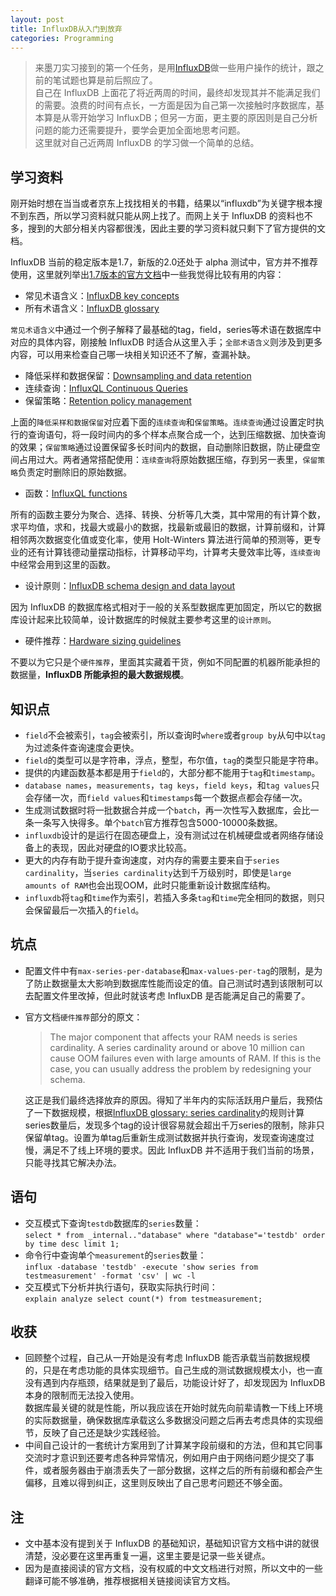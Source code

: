 ```yaml
---
layout: post
title: InfluxDB从入门到放弃
categories: Programming
---
```


> 来墨刀实习接到的第一个任务，是用[InfluxDB](https://www.influxdata.com/products/influxdb-overview/)做一些用户操作的统计，跟之前的笔试题也算是前后照应了。  
> 自己在 InfluxDB 上面花了将近两周的时间，最终却发现其并不能满足我们的需要。浪费的时间有点长，一方面是因为自己第一次接触时序数据库，基本算是从零开始学习 InfluxDB；但另一方面，更主要的原因则是自己分析问题的能力还需要提升，要学会更加全面地思考问题。  
> 这里就对自己近两周 InfluxDB 的学习做一个简单的总结。  

<!-- more -->

## 学习资料
刚开始时想在当当或者京东上找找相关的书籍，结果以“influxdb”为关键字根本搜不到东西，所以学习资料就只能从网上找了。而网上关于 InfluxDB 的资料也不多，搜到的大部分相关内容都很浅，因此主要的学习资料就只剩下了官方提供的文档。  

InfluxDB 当前的稳定版本是1.7，新版的2.0还处于 alpha 测试中，官方并不推荐使用，这里就列举出[1.7版本的官方文档](https://docs.influxdata.com/influxdb/v1.7/)中一些我觉得比较有用的内容：  

* 常见术语含义：[InfluxDB key concepts](https://docs.influxdata.com/influxdb/v1.7/concepts/key_concepts/)  
* 所有术语含义：[InfluxDB glossary](https://docs.influxdata.com/influxdb/v1.7/concepts/glossary/)  

`常见术语含义`中通过一个例子解释了最基础的tag，field，series等术语在数据库中对应的具体内容，刚接触 InfluxDB 时适合从这里入手；`全部术语含义`则涉及到更多内容，可以用来检查自己哪一块相关知识还不了解，查漏补缺。

* 降低采样和数据保留：[Downsampling and data retention](https://docs.influxdata.com/influxdb/v1.7/guides/downsampling_and_retention/)  
* 连续查询：[InfluxQL Continuous Queries](https://docs.influxdata.com/influxdb/v1.7/query_language/continuous_queries/)  
* 保留策略：[Retention policy management](https://docs.influxdata.com/influxdb/v1.7/query_language/database_management/#retention-policy-management)  

上面的`降低采样和数据保留`对应着下面的`连续查询`和`保留策略`。`连续查询`通过设置定时执行的查询语句，将一段时间内的多个样本点聚合成一个，达到压缩数据、加快查询的效果；`保留策略`通过设置保留多长时间内的数据，自动删除旧数据，防止硬盘空间占用过大。两者通常搭配使用：`连续查询`将原始数据压缩，存到另一表里，`保留策略`负责定时删除旧的原始数据。

* 函数：[InfluxQL functions](https://docs.influxdata.com/influxdb/v1.7/query_language/functions/)  

所有的函数主要分为聚合、选择、转换、分析等几大类，其中常用的有计算个数，求平均值，求和，找最大或最小的数据，找最新或最旧的数据，计算前缀和，计算相邻两次数据变化值或变化率，使用 Holt-Winters 算法进行简单的预测等，更专业的还有计算钱德动量摆动指标，计算移动平均，计算考夫曼效率比等，`连续查询`中经常会用到这里的函数。

* 设计原则：[InfluxDB schema design and data layout](https://docs.influxdata.com/influxdb/v1.7/concepts/schema_and_data_layout/)  

因为 InfluxDB 的数据库格式相对于一般的关系型数据库更加固定，所以它的数据库设计起来比较简单，设计数据库的时候就主要参考这里的`设计原则`。  

* 硬件推荐：[Hardware sizing guidelines](https://docs.influxdata.com/influxdb/v1.7/guides/hardware_sizing/)  

不要以为它只是个`硬件推荐`，里面其实藏着干货，例如不同配置的机器所能承担的数据量，**InfluxDB 所能承担的最大数据规模**。

## 知识点
* `field`不会被索引，`tag`会被索引，所以查询时`where`或者`group by`从句中以`tag`为过滤条件查询速度会更快。
* `field`的类型可以是字符串，浮点，整型，布尔值，`tag`的类型只能是字符串。
* 提供的内建函数基本都是用于`field`的，大部分都不能用于`tag`和`timestamp`。
* `database names`，`measurements`，`tag keys`，`field keys`，和`tag values`只会存储一次，而`field values`和`timestamps`每一个数据点都会存储一次。
* 生成测试数据时将一批数据合并成一个`batch`，再一次性写入数据库，会比一条一条写入快得多。单个`batch`官方推荐包含5000-10000条数据。
* `influxdb`设计的是运行在固态硬盘上，没有测试过在机械硬盘或者网络存储设备上的表现，因此对硬盘的IO要求比较高。
* 更大的内存有助于提升查询速度，对内存的需要主要来自于`series cardinality`，当`series cardinality`达到千万级别时，即使是`large amounts of RAM`也会出现OOM，此时只能重新设计数据库结构。
* `influxdb`将`tag`和`time`作为索引，若插入多条`tag`和`time`完全相同的数据，则只会保留最后一次插入的`field`。

## 坑点
* 配置文件中有`max-series-per-database`和`max-values-per-tag`的限制，是为了防止数据量太大影响到数据库性能而设定的值。自己测试时遇到该限制可以去配置文件里改掉，但此时就该考虑 InfluxDB 是否能满足自己的需要了。  
* 官方文档`硬件推荐`部分的原文：  
  > The major component that affects your RAM needs is series cardinality. A series cardinality around or above 10 million can cause OOM failures even with large amounts of RAM. If this is the case, you can usually address the problem by redesigning your schema.  

  这正是我们最终选择放弃的原因。得知了半年内的实际活跃用户量后，我预估了一下数据规模，根据[InfluxDB glossary: series cardinality](https://docs.influxdata.com/influxdb/v1.7/concepts/glossary/#series-cardinality)的规则计算series数量后，发现多个tag的设计很容易就会超出千万series的限制，除非只保留单tag。设置为单tag后重新生成测试数据并执行查询，发现查询速度过慢，满足不了线上环境的要求。因此 InfluxDB 并不适用于我们当前的场景，只能寻找其它解决办法。  

## 语句
* 交互模式下查询`testdb`数据库的`series`数量：  
  `select * from _internal.."database" where "database"='testdb' order by time desc limit 1;`
* 命令行中查询单个`measurement`的`series`数量：  
  `influx -database 'testdb' -execute 'show series from testmeasurement' -format 'csv' | wc -l`
* 交互模式下分析并执行语句，获取实际执行时间：  
  `explain analyze select count(*) from testmeasurement;`

## 收获
* 回顾整个过程，自己从一开始是没有考虑 InfluxDB 能否承载当前数据规模的，只是在考虑功能的具体实现细节。自己生成的测试数据规模太小，也一直没有遇到内存瓶颈，结果就是到了最后，功能设计好了，却发现因为 InfluxDB 本身的限制而无法投入使用。  
  数据库最关键的就是性能，所以我应该在开始时就先向前辈请教一下线上环境的实际数据量，确保数据库承载这么多数据没问题之后再去考虑具体的实现细节，反映了自己还是缺少实践经验。
* 中间自己设计的一套统计方案用到了计算某字段前缀和的方法，但和其它同事交流时才意识到还要考虑各种异常情况，例如用户由于网络问题少提交了事件，或者服务器由于崩溃丢失了一部分数据，这样之后的所有前缀和都会产生偏移，且难以得到纠正，这里则反映出了自己思考问题还不够全面。  

## 注
* 文中基本没有提到关于 InfluxDB 的基础知识，基础知识官方文档中讲的就很清楚，没必要在这里再重复一遍，这里主要是记录一些关键点。  
* 因为是直接阅读的官方文档，没有权威的中文文档进行对照，所以文中的一些翻译可能不够准确，推荐根据相关链接阅读官方文档。  
